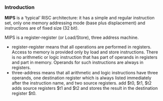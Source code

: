 ### Introduction

**MIPS** is a ‘typical’ RISC architecture: it has a simple and regular instruction set, only one memory addressing mode (base plus displacement) and instructions are of fixed size (32 bit).

MIPS is a register-register (or Load/Store), three address machine.
- register-register means that all operations are performed in registers. Access to memory is provided
only by load and store instructions. There is no arithmetic or logic instruction that has part of operands
in registers and part in memory. Operands for such instructions are always in registers.
- three-address means that all arithmetic and logic instructions have three operands, one destination register which is always listed immediately after the instruction name, and two source registers. add
$t0, $t1, $t2 adds source registers $t1 and $t2 and stores the result in the destination register
$t0.

